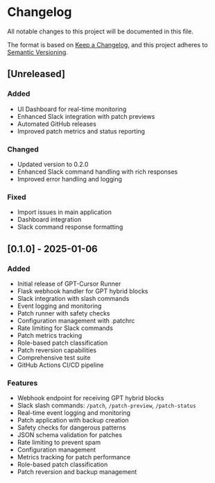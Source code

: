 # Changelog

All notable changes to this project will be documented in this file.

The format is based on [Keep a Changelog](https://keepachangelog.com/en/1.0.0/),
and this project adheres to [Semantic Versioning](https://semver.org/spec/v2.0.0.html).

## [Unreleased]

### Added

- UI Dashboard for real-time monitoring
- Enhanced Slack integration with patch previews
- Automated GitHub releases
- Improved patch metrics and status reporting

### Changed

- Updated version to 0.2.0
- Enhanced Slack command handling with rich responses
- Improved error handling and logging

### Fixed

- Import issues in main application
- Dashboard integration
- Slack command response formatting

## [0.1.0] - 2025-01-06

### Added

- Initial release of GPT-Cursor Runner
- Flask webhook handler for GPT hybrid blocks
- Slack integration with slash commands
- Event logging and monitoring
- Patch runner with safety checks
- Configuration management with .patchrc
- Rate limiting for Slack commands
- Patch metrics tracking
- Role-based patch classification
- Patch reversion capabilities
- Comprehensive test suite
- GitHub Actions CI/CD pipeline

### Features

- Webhook endpoint for receiving GPT hybrid blocks
- Slack slash commands: `/patch`, `/patch-preview`, `/patch-status`
- Real-time event logging and monitoring
- Patch application with backup creation
- Safety checks for dangerous patterns
- JSON schema validation for patches
- Rate limiting to prevent spam
- Configuration management
- Metrics tracking for patch performance
- Role-based patch classification
- Patch reversion and backup management
